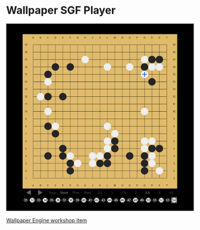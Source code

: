 # Wallpaper SGF Player

![Screenshot](https://raw.githubusercontent.com/Emanuel-de-Jong/Wallpaper-SGF-Player/main/preview.jpg)

[Wallpaper Engine workshop item](https://steamcommunity.com/sharedfiles/filedetails/?id=3160167480)

